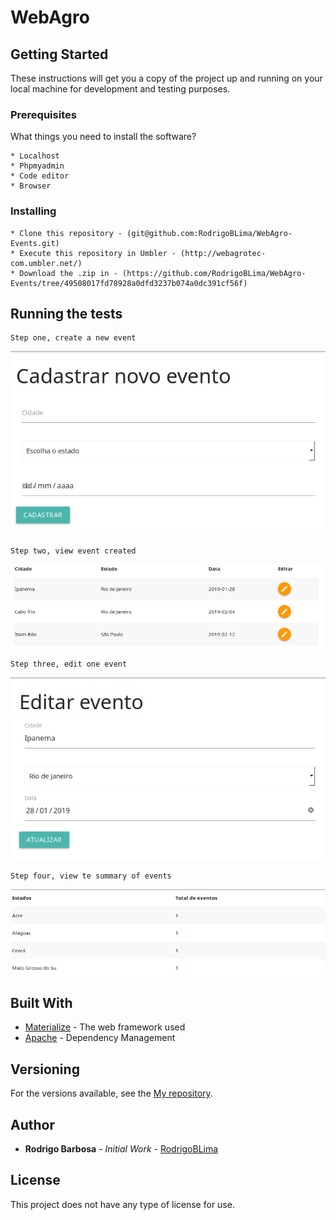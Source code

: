 # WebAgro



## Getting Started

These instructions will get you a copy of the project up and running on your local machine for development and testing purposes. 

### Prerequisites

What things you need to install the software?

```
* Localhost
* Phpmyadmin
* Code editor
* Browser
```

### Installing

```
* Clone this repository - (git@github.com:RodrigoBLima/WebAgro-Events.git)
* Execute this repository in Umbler - (http://webagrotec-com.umbler.net/)
* Download the .zip in - (https://github.com/RodrigoBLima/WebAgro-Events/tree/49508017fd78928a0dfd3237b074a0dc391cf56f)

```


## Running the tests

    Step one, create a new event
![Imagem relacionada com a criação de um evento](img/1.png)

    Step two, view event created
![Imagem relacionada com a visualização de um evento criado](img/2.png) 

    Step three, edit one event
![Imagem relacionada a edição de um evento](img/3.png)

    Step four, view te summary of events
![Imagem relacionada a listagem do sumário de eventos](img/4.png)

## Built With

* [Materialize](https://materializecss.com/getting-started.html) - The web framework used
* [Apache](https://www.apache.org/) - Dependency Management

## Versioning
 
For the versions available, see the [My repository](https://github.com/RodrigoBLima). 


## Author

* **Rodrigo Barbosa** - *Initial Work* - [RodrigoBLima](https://github.com/RodrigoBLima)

## License

This project does not have any type of license for use.


